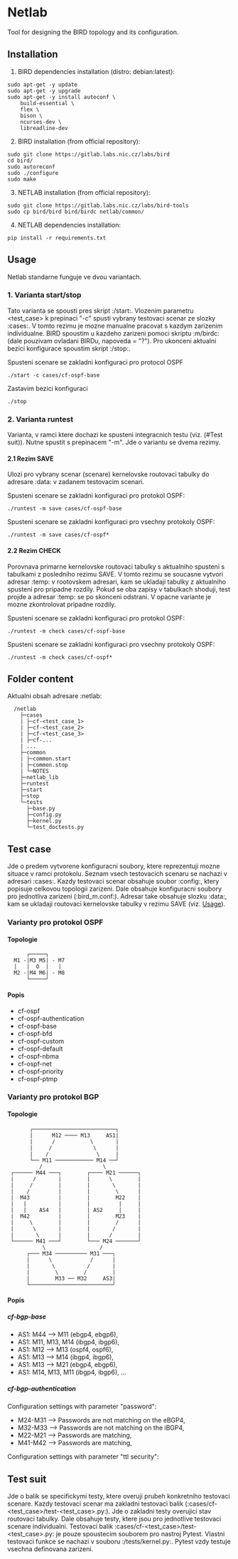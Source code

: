 # Netlab
Tool for designing the BIRD topology and its configuration.

## Installation
1. BIRD dependencies installation (distro: debian:latest):
```
sudo apt-get -y update
sudo apt-get -y upgrade
sudo apt-get -y install autoconf \
    build-essential \
    flex \
    bison \
    ncurses-dev \
    libreadline-dev
```

2. BIRD installation (from official repository):
```
sudo git clone https://gitlab.labs.nic.cz/labs/bird
cd bird/
sudo autoreconf
sudo ./configure
sudo make
```

3. NETLAB installation (from official repository):
```
sudo git clone https://gitlab.labs.nic.cz/labs/bird-tools
sudo cp bird/bird bird/birdc netlab/common/
```

4. NETLAB dependencies installation:
```
pip install -r requirements.txt
```

## Usage
Netlab standarne funguje ve dvou variantach.

### 1. Varianta start/stop
Tato varianta se spousti pres skript :/start:. Vlozenim parametru <test_case> k prepinaci "-c" spusti vybrany testovaci scenar ze slozky :cases:.
V tomto rezimu je mozne manualne pracovat s kazdym zarizenim individualne. BIRD spoustim u kazdeho zarizeni pomoci skriptu :m<number>/birdc: (dale pouzivam ovladani BIRDu, napoveda = "?"). Pro ukonceni aktualni bezici konfigurace spoustim skript :/stop:.

Spusteni scenare se zakladni konfiguraci pro protocol OSPF
```
./start -c cases/cf-ospf-base  
```
Zastavim bezici konfiguraci
```
./stop
```

### 2. Varianta runtest
Varianta, v ramci ktere dochazi ke spusteni integracnich testu (viz. (#Test suit)). Nutne spustit s prepinacem "-m". Jde o variantu se dvema rezimy.

#### 2.1 Rezim SAVE
Ulozi pro vybrany scenar (scenare) kernelovske routovaci tabulky do adresare :data: v zadanem testovacim scenari.

Spusteni scenare se zakladni konfiguraci pro protokol OSPF:
```
./runtest -m save cases/cf-ospf-base
```
Spusteni scenare se zakladni konfiguraci pro vsechny protokoly OSPF:
```
./runtest -m save cases/cf-ospf*
```
#### 2.2 Rezim CHECK
Porovnava primarne kernelovske routovaci tabulky s aktualniho spusteni s tabulkami z posledniho rezimu SAVE. V tomto rezimu se soucasne vytvori adresar :temp: v rootovskem adresari, kam se ukladaji tabulky z aktualniho spusteni pro pripadne rozdily. Pokud se oba zapisy v tabulkach shoduji, test projde a adresar :temp: se po skonceni odstrani. V opacne variante je mozne zkontrolovat pripadne rozdily.

Spusteni scenare se zakladni konfiguraci pro protokol OSPF:
```
./runtest -m check cases/cf-ospf-base
```
Spusteni scenare se zakladni konfiguraci pro vsechny protokoly OSPF:
```
./runtest -m check cases/cf-ospf*
```

## Folder content
Aktualni obsah adresare :netlab:
```
  /netlab
    ├─cases
    | ├─cf-<test_case_1>
    | ├─cf-<test_case_2>
    | ├─cf-<test_case_3>
    | ├─cf-...
    | ...
    ├─common
    | ├─common.start
    | ├─common.stop
    | └─NOTES
    ├─netlab_lib
    ├─runtest
    ├─start
    ├─stop
    └─tests
      ├─base.py
      ├─config.py
      ├─kernel.py
      └─test_doctests.py
```

## Test case
Jde o predem vytvorene konfiguracni soubory, ktere reprezentuji mozne situace v ramci protokolu. Seznam vsech testovacich scenaru se nachazi v adresari :cases:. Kazdy testovaci scenar obsahuje soubor :config:, ktery popisuje celkovou topologii zarizeni. Dale obsahuje konfiguracni soubory pro jednotliva zarizeni (:bird_m<number>.conf:). Adresar take obsahuje slozku :data:, kam se ukladaji routovaci kernelovske tabulky v rezimu SAVE (viz. [Usage](#rezim-save)).

### Varianty pro protokol OSPF
#### Topologie
```
      ┌─────┐
  M1 -|M3 M5| - M7
  |   |  O  |   |
  M2 -|M4 M6| - M8
      └─────┘
```
#### Popis
- cf-ospf
- cf-ospf-authentication
- cf-ospf-base
- cf-ospf-bfd
- cf-ospf-custom
- cf-ospf-default
- cf-ospf-nbma
- cf-ospf-net
- cf-ospf-priority
- cf-ospf-ptmp

### Varianty pro protokol BGP
#### Topologie
```
       ┌──────────────────────────┐       
       |      M12 ──── M13     AS1|       
       |      /           \       |       
       |     /             \      |       
       |    /               \     |       
       └── M11 ──────────── M14 ──┘       
          /                   \           
 ┌────── M44 ───┐        ┌──── M21 ──────┐ 
 |      /       |        |      \        | 
 |     /        |        |       \       | 
 |    /         |        |        \      | 
 |  M43         |        |        M22    | 
 |   |          |        |         |     | 
 |   |    AS4   |        | AS2     |     | 
 |  M42         |        |        M23    | 
 |     \        |        |        /      | 
 |      \       |        |       /       | 
 |       \      |        |      /        | 
 └────── M41 ───┘        └─── M24 ───────┘ 
           \                 /             
      ┌─── M34 ────────── M31 ───┐        
      |      \            /      |        
      |       \          /       |        
      |        \        /        |        
      |        M33 ── M32     AS3|        
      └──────────────────────────┘        
```

#### Popis
##### cf-bgp-base
- AS1: M44 --> M11 (ebgp4, ebgp6),
- AS1: M11, M13, M14 (ibgp4, ibgp6),
- AS1: M12 --> M13 (ospf4, ospf6),
- AS1: M13 --> M14 (ibgp4, ibgp6),
- AS1: M13 --> M21 (ebgp4, ebgp6),
- AS1: M14, M13, M11 (ibgp4, ibgp6),
...

##### cf-bgp-authentication
Configuration settings with parameter "password":
- M24-M31 --> Passwords are not matching on the eBGP4,
- M32-M33 --> Passwords are not matching on the iBGP4,
- M22-M21 --> Passwords are matching,
- M41-M42 --> Passwords are matching,

Configuration settings with parameter "ttl security":


## Test suit
Jde o balik se specifickymi testy, ktere overuji prubeh konkretniho testovaci scenare. Kazdy testovaci scenar ma zakladni testovaci balik (:cases/cf-<test_case>/test-<test_case>.py:). Jde o zakladni testy overujici stav routovaci tabulky. Dale obsahuje testy, ktere jsou pro jednotlive testovaci scenare individualni.
Testovaci balik :cases/cf-<test_case>/test-<test_case>.py: je pouze spoustecim souborem pro nastroj Pytest. Vlastni testovaci funkce se nachazi v souboru :/tests/kernel.py:. Pytest vzdy testuje vsechna definovana zarizeni.
